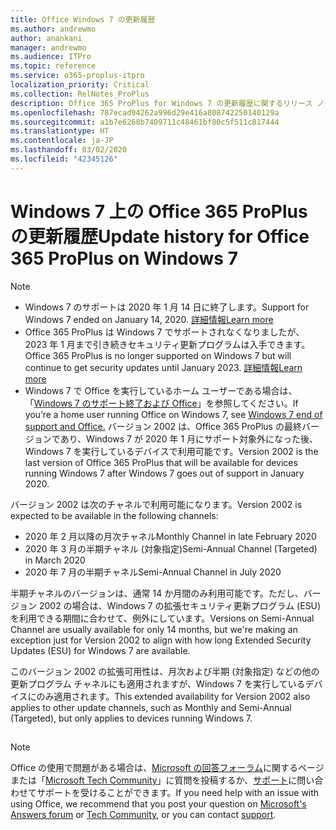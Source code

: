 ```yaml
---
title: Office Windows 7 の更新履歴
ms.author: andrewmo
author: anankani
manager: andrewmo
ms.audience: ITPro
ms.topic: reference
ms.service: o365-proplus-itpro
localization_priority: Critical
ms.collection: RelNotes_ProPlus
description: Office 365 ProPlus for Windows 7 の更新履歴に関するリリース ノートを提供
ms.openlocfilehash: 787ecad94262a996d29e416a808742250140129a
ms.sourcegitcommit: a1b7e6268b7409711c48461bf80c5f511c817444
ms.translationtype: HT
ms.contentlocale: ja-JP
ms.lasthandoff: 03/02/2020
ms.locfileid: "42345126"
---
```

# <a name="update-history-for-office-365-proplus-on-windows-7"></a><span data-ttu-id="51d47-103">Windows 7 上の Office 365 ProPlus の更新履歴</span><span class="sxs-lookup"><span data-stu-id="51d47-103">Update history for Office 365 ProPlus on Windows 7</span></span> 

 > [!NOTE]
>
>- <span data-ttu-id="51d47-104">Windows 7 のサポートは 2020 年 1 月 14 日に終了します。</span><span class="sxs-lookup"><span data-stu-id="51d47-104">Support for Windows 7 ended on January 14, 2020.</span></span> [<span data-ttu-id="51d47-105">詳細情報</span><span class="sxs-lookup"><span data-stu-id="51d47-105">Learn more</span></span>](https://www.microsoft.com/microsoft-365/windows/end-of-windows-7-support?rtc=1)
>- <span data-ttu-id="51d47-106">Office 365 ProPlus は Windows 7 でサポートされなくなりましたが、2023 年 1 月まで引き続きセキュリティ更新プログラムは入手できます。</span><span class="sxs-lookup"><span data-stu-id="51d47-106">Office 365 ProPlus is no longer supported on Windows 7 but will continue to get security updates until January 2023.</span></span> [<span data-ttu-id="51d47-107">詳細情報</span><span class="sxs-lookup"><span data-stu-id="51d47-107">Learn more</span></span>](https://docs.microsoft.com/DeployOffice/windows-7-support)
>- <span data-ttu-id="51d47-108">Windows 7 で Office を実行しているホーム ユーザーである場合は、「[Windows 7 のサポート終了および Office](https://support.office.com/en-us/article/windows-7-end-of-support-and-office-78f20fab-b57b-44d7-8368-06a8493f3cb9?ui=en-US&rs=en-US&ad=US)」を参照してください。</span><span class="sxs-lookup"><span data-stu-id="51d47-108">If you’re a home user running Office on Windows 7, see [Windows 7 end of support and Office.](https://support.office.com/en-us/article/windows-7-end-of-support-and-office-78f20fab-b57b-44d7-8368-06a8493f3cb9?ui=en-US&rs=en-US&ad=US)</span></span>
<span data-ttu-id="51d47-109">バージョン 2002 は、Office 365 ProPlus の最終バージョンであり、Windows 7 が 2020 年 1 月にサポート対象外になった後、Windows 7 を実行しているデバイスで利用可能です。</span><span class="sxs-lookup"><span data-stu-id="51d47-109">Version 2002 is the last version of Office 365 ProPlus that will be available for devices running Windows 7 after Windows 7 goes out of support in January 2020.</span></span>  

<span data-ttu-id="51d47-110">バージョン 2002 は次のチャネルで利用可能になります。</span><span class="sxs-lookup"><span data-stu-id="51d47-110">Version 2002 is expected to be available in the following channels:</span></span>
- <span data-ttu-id="51d47-111">2020 年 2 月以降の月次チャネル</span><span class="sxs-lookup"><span data-stu-id="51d47-111">Monthly Channel in late February 2020</span></span>
- <span data-ttu-id="51d47-112">2020 年 3 月の半期チャネル (対象指定)</span><span class="sxs-lookup"><span data-stu-id="51d47-112">Semi-Annual Channel (Targeted) in March 2020</span></span>
- <span data-ttu-id="51d47-113">2020 年 7 月の半期チャネル</span><span class="sxs-lookup"><span data-stu-id="51d47-113">Semi-Annual Channel in July 2020</span></span>

<span data-ttu-id="51d47-114">半期チャネルのバージョンは、通常 14 か月間のみ利用可能です。ただし、バージョン 2002 の場合は、Windows 7 の拡張セキュリティ更新プログラム (ESU) を利用できる期間に合わせて、例外にしています。</span><span class="sxs-lookup"><span data-stu-id="51d47-114">Versions on Semi-Annual Channel are usually available for only 14 months, but we're making an exception just for Version 2002 to align with how long Extended Security Updates (ESU) for Windows 7 are available.</span></span>

<span data-ttu-id="51d47-115">このバージョン 2002 の拡張可用性は、月次および半期 (対象指定) などの他の更新プログラム チャネルにも適用されますが、Windows 7 を実行しているデバイスにのみ適用されます。</span><span class="sxs-lookup"><span data-stu-id="51d47-115">This extended availability for Version 2002 also applies to other update channels, such as Monthly and Semi-Annual (Targeted), but only applies to devices running Windows 7.</span></span>

##


[//]: # (削除禁止)




> [!NOTE]
> <span data-ttu-id="51d47-117">Office の使用で問題がある場合は、[Microsoft の回答フォーラム](https://answers.microsoft.com/)に関するページまたは「[Microsoft Tech Community](https://techcommunity.microsoft.com/)」に質問を投稿するか、[サポート](https://support.microsoft.com/contactus)に問い合わせてサポートを受けることができます。</span><span class="sxs-lookup"><span data-stu-id="51d47-117">If you need help with an issue with using Office, we recommend that you post your question on [Microsoft's Answers forum](https://answers.microsoft.com/) or [Tech Community](https://techcommunity.microsoft.com/), or you can contact [support](https://support.microsoft.com/contactus).</span></span>
